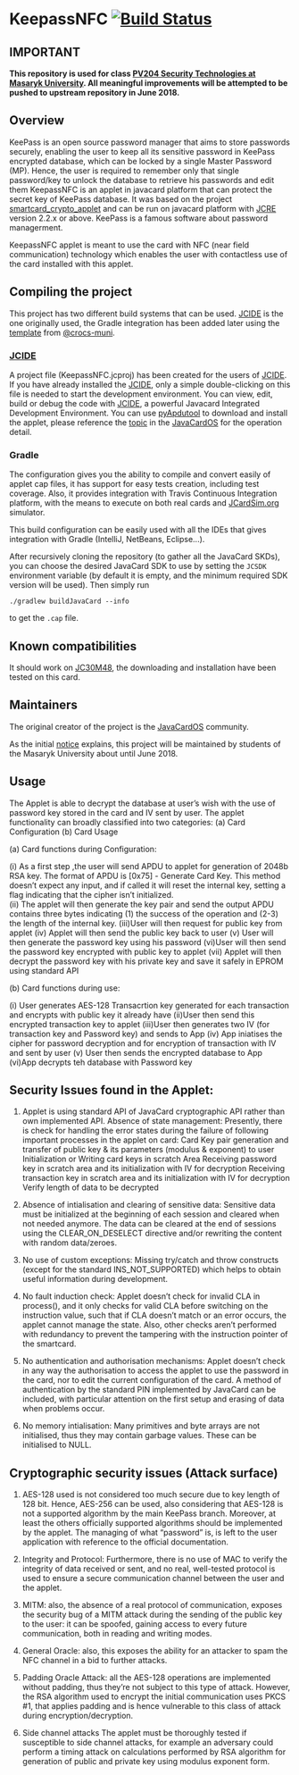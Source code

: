 # KeepassNFC [![Build Status](https://travis-ci.org/JavaCardSpot-dev/KeepassNFCApplet.svg?branch=master)](https://travis-ci.org/JavaCardSpot-dev/KeepassNFCApplet)
## IMPORTANT
**This repository is used for class [PV204 Security Technologies at Masaryk University](https://is.muni.cz/auth/predmety/predmet?lang=en;setlang=en;pvysl=3141746). All meaningful improvements will be attempted to be pushed to upstream repository in June 2018.**

## Overview
KeePass is an open source password manager that aims to store passwords securely, enabling the user to keep all its sensitive password in KeePass encrypted database, which can be locked by a single Master Password (MP). Hence, the user is required to remember only that single password/key to unlock the database to retrieve his passwords and edit them
KeepassNFC is an applet in javacard platform that can protect the secret key of KeePass database. It was based on the project [smartcard_crypto_applet](https://github.com/nfd/smartcard_crypto_applet) and can be run on javacard platform with [JCRE](http://javacardos.com/wiki/index.php/home/index/index/model/jcre/app_name/JCRESpec01intro.html?ws=github&prj=KeepassNFC) version 2.2.x or above.
KeePass is a famous software about password managerment.

KeepassNFC applet is meant to use the card with NFC (near field communication) technology which enables the user with contactless use of the card installed with this applet.

## Compiling the project
This project has two different build systems that can be used. [JCIDE](#jcide) is the one originally used, the Gradle integration has been added later using the [template](https://github.com/crocs-muni/javacard-gradle-template-edu) from [@crocs-muni](https://github.com/crocs-muni/).

### [JCIDE](http://www.javacardos.com/tools/index.html?ws=github&prj=KeepassNFC#JCIDE)
A project file (KeepassNFC.jcproj) has been created for the users of [JCIDE](http://www.javacardos.com/tools/index.html?ws=github&prj=KeepassNFC#JCIDE). If you have already installed the [JCIDE](http://www.javacardos.com/tools/index.html?ws=github&prj=KeepassNFC#JCIDE), only a simple double-clicking on this file is needed to start the development environment.
You can view, edit, build or debug the code with [JCIDE](http://www.javacardos.com/tools/index.html?ws=github&prj=KeepassNFC#JCIDE), a powerful Javacard Integrated Development Environment.
You can use [pyApdutool](http://javacardos.com/tools/index.html?ws=github&prj=KeepassNFC#pyApduTool) to download and install the applet, please reference the [topic](http://javacardos.com/javacardforum/viewtopic.php?f=3&t=38&ws=github&prj=KeepassNFC) in the [JavaCardOS](http://javacardos.com/javacardforum/?ws=github&prj=KeepassNFC) for the operation detail.

### Gradle
The configuration gives you the ability to compile and convert easily of applet cap files, it has support for easy tests creation, including test coverage.
Also, it provides integration with Travis Continuous Integration platform, with the means to execute on both real cards and [JCardSim.org](https://jcardsim.org/) simulator.

This build configuration can be easily used with all the IDEs that gives integration with Gradle (IntelliJ, NetBeans, Eclipse...).

After recursively cloning the repository (to gather all the JavaCard SKDs), you can choose the desired JavaCard SDK to use by setting the `JCSDK` environment variable (by default it is empty, and the minimum required SDK version will be used). Then simply run
```
./gradlew buildJavaCard --info
```
to get the `.cap` file.

## Known compatibilities
It should work on [JC30M48](http://www.javacardos.com/store/javacard-jc30m48cr.php?ws=github&prj=KeepassNFC), the downloading and installation have been tested on this card.

## Maintainers
The original creator of the project is the [JavaCardOS](http://www.javacardos.com/) community.

As the initial [notice](#important) explains, this project will be maintained by students of the Masaryk University about until June 2018.

##  Usage
The Applet is able to decrypt the database at user’s wish with the use of password key stored in the card and IV sent by user.
The applet functionality can broadly classified into two categories:
(a) Card Configuration
(b) Card Usage

(a) Card functions during Configuration:

  (i) As a first step ,the user will send APDU to applet for generation of 2048b RSA key. The format of APDU is [0x75] - Generate Card Key. This method doesn’t expect any input, and if called it will reset the internal key, setting a flag indicating that the cipher isn’t initialized.   
  (ii) The applet will then generate the key pair and send the output APDU contains three bytes indicating (1) the success of the operation and (2-3) the length of the internal key.
  (iii)User will then request for public key from applet
  (iv) Applet will then send the public key back to user
  (v) User will then generate the password key using his password 
  (vi)User will then send the password key encrypted with public key to applet
  (vii) Applet will then decrypt the password key with his private key and save it safely in EPROM using standard API

(b) Card functions during use:

  
(i) User generates AES-128 Transacrtion key generated for each transaction and encrypts with public key it already have
(ii)User then send this encrypted transaction key to applet
(iii)User then generates two IV (for transaction key and Password key) and sends to App
(iv) App iniatises the cipher for password decryption and for encryption of transaction with IV and sent by user
(v) User then sends the encrypted database to App
(vi)App decrypts teh database with Password key 


## Security Issues found in the Applet:
1. Applet is using standard API of JavaCard cryptographic API rather than own implemented API.
Absence of state management: Presently, there is check for handling the error states during the failure of following important processes in the applet on card:
    Card Key pair generation and transfer of public key & its parameters (modulus & exponent) to user
    Initialization or Writing card keys in scratch Area
    Receiving password key in scratch area and its initialization with IV for decryption
    Receiving transaction key in scratch area and its initialization with IV for decryption
    Verify length of data to be decrypted 

2. Absence of intialisation and clearing of sensitive data: Sensitive data must be initialized at the beginning of each session and cleared when not needed anymore. The data can be cleared at the end of sessions using the CLEAR_ON_DESELECT directive and/or rewriting the content with random data/zeroes.
    
3. No use of custom exceptions: Missing try/catch and throw constructs (except for the standard INS_NOT_SUPPORTED) which helps to obtain useful information during development.

4. No fault induction check: Applet doesn’t check for invalid CLA in process(), and it only checks for valid CLA before switching on the instruction value, such that if CLA doesn’t match or an error occurs, the applet cannot manage the state. Also, other checks aren’t performed with redundancy to prevent the tampering with the instruction pointer of the smartcard.

5. No authentication and authorisation mechanisms: Applet doesn’t check in any way the authorisation to access the applet to use the password in the card, nor to edit the current configuration of the card. A method of authentication by the standard PIN implemented by JavaCard can be included, with particular attention on the first setup and erasing of data when problems occur.
    
6. No memory intialisation: Many primitives and byte arrays are not initialised, thus they may contain garbage values. These can be initialised to NULL.

## Cryptographic security issues (Attack surface)
1. AES-128 used is not considered too much secure due to key length of 128 bit. Hence, AES-256 can be used, also considering that AES-128 is not a supported algorithm by the main KeePass branch. Moreover, at least the others officially supported algorithms should be implemented by the applet. The managing of what “password” is, is left to the user application with reference to the official documentation.

2. Integrity and Protocol: Furthermore, there is no use of MAC to verify the integrity of data received or sent, and no real, well-tested protocol is used to ensure a secure communication channel between the user and the applet.

3. MITM: also, the absence of a real protocol of communication, exposes the security bug of a MITM attack during the sending of the public key to the user: it can be spoofed, gaining access to every future communication, both in reading and writing modes.

4. General Oracle: also, this exposes the ability for an attacker to spam the NFC channel in a bid to further attacks.

5. Padding Oracle Attack: all the AES-128 operations are implemented without padding, thus they’re not subject to this type of attack. However, the RSA algorithm used to encrypt the initial communication uses PKCS #1, that applies padding and is hence vulnerable to this class of attack during encryption/decryption.

6. Side channel attacks
The applet must be thoroughly tested if susceptible to side channel attacks, for example an adversary could perform a timing attack on calculations performed by RSA algorithm for generation of public and private key using modulus exponent form.
